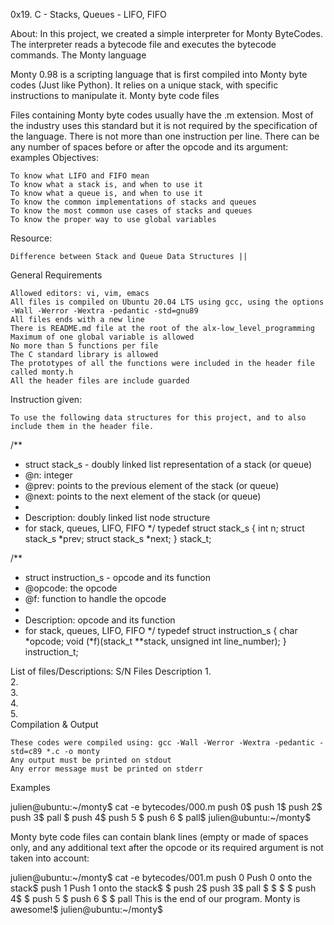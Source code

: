 0x19. C - Stacks, Queues - LIFO, FIFO

About: In this project, we created a simple interpreter for Monty ByteCodes. The interpreter reads a bytecode file and executes the bytecode commands.
The Monty language

Monty 0.98 is a scripting language that is first compiled into Monty byte codes (Just like Python). It relies on a unique stack, with specific instructions to manipulate it.
Monty byte code files

Files containing Monty byte codes usually have the .m extension. Most of the industry uses this standard but it is not required by the specification of the language. There is not more than one instruction per line. There can be any number of spaces before or after the opcode and its argument: examples
Objectives:

    To know what LIFO and FIFO mean
    To know what a stack is, and when to use it
    To know what a queue is, and when to use it
    To know the common implementations of stacks and queues
    To know the most common use cases of stacks and queues
    To know the proper way to use global variables

Resource:

    Difference between Stack and Queue Data Structures ||

General Requirements

    Allowed editors: vi, vim, emacs
    All files is compiled on Ubuntu 20.04 LTS using gcc, using the options -Wall -Werror -Wextra -pedantic -std=gnu89
    All files ends with a new line
    There is README.md file at the root of the alx-low_level_programming
    Maximum of one global variable is allowed
    No more than 5 functions per file
    The C standard library is allowed
    The prototypes of all the functions were included in the header file called monty.h
    All the header files are include guarded

Instruction given:

    To use the following data structures for this project, and to also include them in the header file.

/**
 * struct stack_s - doubly linked list representation of a stack (or queue)
 * @n: integer
 * @prev: points to the previous element of the stack (or queue)
 * @next: points to the next element of the stack (or queue)
 *
 * Description: doubly linked list node structure
 * for stack, queues, LIFO, FIFO
 */
typedef struct stack_s
{
        int n;
        struct stack_s *prev;
        struct stack_s *next;
} stack_t;

/**
 * struct instruction_s - opcode and its function
 * @opcode: the opcode
 * @f: function to handle the opcode
 *
 * Description: opcode and its function
 * for stack, queues, LIFO, FIFO
 */
typedef struct instruction_s
{
        char *opcode;
        void (*f)(stack_t **stack, unsigned int line_number);
} instruction_t;

List of files/Descriptions:
S/N 	Files 	Description
1. 		
2. 		
3. 		
4. 		
5. 		
Compilation & Output

    These codes were compiled using: gcc -Wall -Werror -Wextra -pedantic -std=c89 *.c -o monty
    Any output must be printed on stdout
    Any error message must be printed on stderr

Examples

julien@ubuntu:~/monty$ cat -e bytecodes/000.m
push 0$
push 1$
push 2$
  push 3$
                   pall    $
push 4$
    push 5    $
      push    6        $
pall$
julien@ubuntu:~/monty$

Monty byte code files can contain blank lines (empty or made of spaces only, and any additional text after the opcode or its required argument is not taken into account:

julien@ubuntu:~/monty$ cat -e bytecodes/001.m
push 0 Push 0 onto the stack$
push 1 Push 1 onto the stack$
$
push 2$
  push 3$
                   pall    $
$
$
                           $
push 4$
$
    push 5    $
      push    6        $
$
pall This is the end of our program. Monty is awesome!$
julien@ubuntu:~/monty$

  
